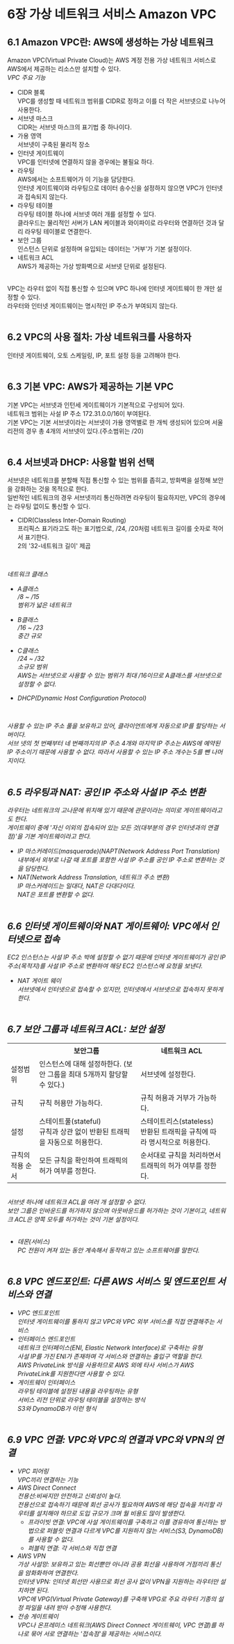 # 6장 가상 네트워크 서비스 Amazon VPC
## 6.1 Amazon VPC란: AWS에 생성하는 가상 네트워크
Amazon VPC(Virtual Private Cloud)는 AWS 계정 전용 가상 네트워크 서비스로 AWS에서 제공하는 리소스만 설치할 수 있다.</br>
<i>VPC 주요 기능</i></br>
* CIDR 블록</br>
  VPC를 생성할 때 네트워크 범위를 CIDR로 정하고 이를 더 작은 서브넷으로 나누어 사용한다.
* 서브넷 마스크</br>
  CIDR는 서브넷 마스크의 표기법 중 하나이다.
* 가용 영역</br>
  서브넷이 구축된 물리적 장소
* 인터넷 게이트웨이</br>
  VPC를 인터넷에 연결하지 않을 경우에는 불필요 하다.
* 라우팅</br>
  AWS에서는 소프트웨어가 이 기능을 담당한다.</br>
  인터넷 게이트웨이와 라우팅으로 데이터 송수신을 설정하지 않으면 VPC가 인터넷과 접속되지 않는다.
* 라우팅 테이블</br>
  라우팅 테이블 하나에 서브넷 여러 개를 설정할 수 있다.</br>
  클라우드는 물리적인 서버가 LAN 케이블과 와이파이로 라우터와 연결하던 것과 달리 라우팅 테이블로 연결한다.</br>
* 보안 그룹</br>
  인스턴스 단위로 설정하며 유입되는 데이터는 '거부'가 기본 설정이다.
* 네트워크 ACL</br>
  AWS가 제공하는 가상 방화벽으로 서브넷 단위로 설정된다.</br>
</br>
VPC는 라우터 없이 직접 통신할 수 있으며 VPC 하나에 인터넷 게이트웨이 한 개만 설정할 수 있다.</br>
라우터와 인터넷 게이트웨이는 명시적인 IP 주소가 부여되지 않는다.
</br></br>

## 6.2 VPC의 사용 절차: 가상 네트워크를 사용하자
인터넷 게이트웨이, 오토 스케일링, IP, 포트 설정 등을 고려해야 한다.
</br></br>

## 6.3 기본 VPC: AWS가 제공하는 기본 VPC
기본 VPC는 서브넷과 인턴세 게이트웨이가 기본적으로 구성되어 있다.</br>
네트워크 범위는 사설 IP 주소 172.31.0.0/16이 부여된다.</br>
기본 VPC는 기본 서브넷이라는 서브넷이 가용 영역별로 한 개씩 생성되어 있으며 서울 리전의 경우 총 4개의 서브넷이 있다.(주소범위는 /20)
</br></br>

## 6.4 서브넷과 DHCP: 사용할 범위 선택
서브넷은 네트워크를 분할해 직접 통신할 수 있는 범위를 좁히고, 방화벽을 설정해 보안을 강화하는 것을 목적으로 한다.</br>
일반적인 네트워크의 경우 서브넷끼리 통신하려면 라우팅이 필요하지만, VPC의 경우에는 라우팅 없이도 통신할 수 있다.</br>

* CIDR(Classless Inter-Domain Routing)</br>
  프리픽스 표기라고도 하는 표기법으로, /24, /20처럼 네트워크 길이를 숫자로 적어서 표기한다.</br>
  2의 '32-네트워크 길이' 제곱</br>
</br>

<i>네트워크 클래스<i></br>
* A클래스</br>
  /8 ~ /15</br>
  범위가 넓은 네트워크</br>
* B클래스</br>
  /16 ~ /23</br>
  중간 규모</br>
* C클래스</br>
  /24 ~ /32</br>
  소규모 범위</br>
AWS는 서브넷으로 사용할 수 있는 범위가 최대 /16이므로 A클래스를 서브넷으로 설정할 수 없다.</br>

* DHCP(Dynamic Host Configuration Protocol)</br>
</br>

  사용할 수 있는 IP 주소 풀을 보유하고 있어, 클라이언트에게 자동으로 IP를 할당하는 서버이다.</br>
서브 넷의 첫 번째부터 네 번째까지의 IP 주소 4개와 마지막 IP 주소는 AWS에 예약된 IP 주소이기 때문에 사용할 수 없다. 따라서 사용할 수 있는 IP 주소 개수는 5를 뺀 나머지이다.
</br></br>

## 6.5 라우팅과 NAT: 공인 IP 주소와 사설 IP 주소 변환
라우터는 네트워크의 고나문에 위치해 있기 때문에 관문이라는 의미로 게이트웨이라고도 한다.</br>
게이트웨이 중에 '자신 이외의 접속되어 있는 모든 것(대부분의 경우 인터넷과의 연결점)'을 기본 게이트웨이라고 한다.</br>
* IP 마스커레이드(masquerade)(NAPT(Network Address Port Translation)</br>
  내부에서 외부로 나갈 때 포트를 포함한 사설 IP 주소를 공인 IP 주소로 변환하는 것을 담당한다.</br>
* NAT(Network Address Translation, 네트워크 주소 변환)</br>
  IP 마스커레이드는 일대다, NAT은 다대다이다.</br>
  NAT은 포트를 변환할 수 없다.
</br></br>

## 6.6 인터넷 게이트웨이와 NAT 게이트웨이: VPC에서 인터넷으로 접속
EC2 인스턴스는 사설 IP 주소 박에 설정할 수 없기 때문에 인터넷 게이트웨이가 공인 IP 주소(목적지)를 사설 IP 주소로 변환하여 해당 EC2 인스턴스에 요청을 보낸다.</br>
* NAT 게이트 웨이</br>
  서브넷에서 인터넷으로 접속할 수 있지만, 인터넷에서 서브넷으로 접속하지 못하게 한다.
</br></br>

## 6.7 보안 그룹과 네트워크 ACL: 보안 설정
<table>
  <tr>
    <th></th>
   	<th>보안그룹</th>
    <th>네트워크 ACL</th>
  </tr>
  <tr>
   <td>설정범위</td>
   <td>인스턴스에 대해 설정하한다. (보안 그룹을 최대 5개까지 할당할 수 있다.)</td>
   <td>서브넷에 설정한다.</td>
  </tr>
  <tr>
   <td>규칙</td>
   <td>규칙 허용만 가능하다.</td>
   <td>규칙 허용과 거부가 가능하다.</td>
  </tr>
  <tr>
   <td>설정</td>
    <td>스테이트풀(stateful)</br>
        규칙과 상관 없이 반환된 트래픽을 자동으로 허용한다.</td>
   <td>스테이트리스(stateless)</br>
        반환된 트래픽을 규칙에 따라 명시적으로 허용한다.</td>
  </tr>
  <tr>
   <td>규칙의 적용 순서</td>
   <td>모든 규칙을 확인하여 트래픽의 허가 여부를 정한다.</td>
   <td>순서대로 규칙을 처리하면서 트래픽의 허가 여부를 정한다.</td>
  </tr>
</table>
</br>
서브넷 하나에 네트워크 ACL을 여러 개 설정할 수 없다.</br>
보안 그룹은 인바운드를 허가하지 않으며 아웃바운드를 허가하는 것이 기본이고, 네트워크 ACL은 양쪽 모두를 허가하는 것이 기본 설정이다.</br>
</br>

* 데몬(서비스)</br>
  PC 전원이 켜져 있는 동안 계속해서 동작하고 있는 소프트웨어를 말한다.
</br></br>

## 6.8 VPC 엔드포인트: 다른 AWS 서비스 및 엔드포인트 서비스와 연결
* VPC 엔드포인트</br>
  인터넷 게이트웨이를 통하지 않고 VPC와 VPC 외부 서비스를 직접 연결해주는 서비스
* 인터페이스 엔드포인트</br>
  네트워크 인터페이스(ENI, Elastic Network Interface)로 구축하는 유형</br>
  사설 IP를 가진 ENI가 존재하며 각 서비스와 연결하는 출입구 역할을 한다.</br>
  AWS PrivateLink 방식을 사용하므로 AWS 외에 타사 서비스가 AWS PrivateLink를 지원한다면 사용할 수 있다.</br>
* 게이트웨이 인터페이스</br>
  라우팅 테이블에 설정된 내용을 라우팅하는 유형</br>
  서비스 리전 단위로 라우팅 테이블을 설정하는 방식</br>
  S3와 DynamoDB가 이런 형식
</br></br>

## 6.9 VPC 연결: VPC와 VPC의 연결과 VPC와 VPN의 연결
* VPC 피어링</br>
  VPC끼리 연결하는 기능
* AWS Direct Connect</br>
  전용선:비싸지만 안전하고 신뢰성이 높다.</br>
  전용선으로 접속하기 때문에 회선 공사가 필요하며 AWS에 해당 접속을 처리할 라우터를 설치해야 하므로 도입 규모가 크며 월 비용도 많이 발생한다.</br>
  * 프라이빗 연결: VPC에 사설 게이트웨이를 구축하고 이를 경유하여 통신하는 방법으로 퍼블릿 연결과 다르게 VPC를 지원하지 않는 서비스(S3, DynamoDB)를 사용할 수 없다.</br>
  * 퍼블릭 연결: 각 서비스와 직접 연결</br>
* AWS VPN</br>
  가상 사설망: 보유하고 있는 회선뿐만 아니라 공용 회선을 사용하여 거점끼리 통신을 암화화하여 연결한다.</br>
  인터넷 VPN: 인터넷 회선만 사용므로 회선 공사 없이 VPN을 지원하는 라우터만 설치하면 된다.</br>
  VPC에 VPG(Virtual Private Gateway)를 구축해 VPG로 주요 라우터 기종의 설정 파일을 내려 받아 수정해 사용한다.</br>
* 전송 게이트웨이</br>
  VPC나 온프레미스 네트워크(AWS Direct Connect 게이트웨이, VPC 연결)를 하나로 묶어 서로 연결하는 '접속점'을 제공하는 서비스이다.
</br></br></br></br>
